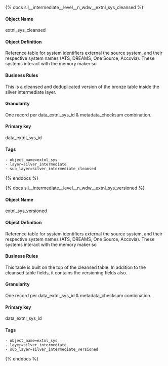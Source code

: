 {% docs sil__intermediate__level__n_wdw__extnl_sys_cleansed %}

#### Object Name
extnl_sys_cleansed

#### Object Definition
Reference table for system identifiers external the source system, and their respective system names (ATS, DREAMS, One Source, Accovia).  These systems interact with the memory maker so

#### Business Rules
This is a cleansed and deduplicated version of the bronze table inside the silver intermediate layer.

#### Granularity
One record per data_extnl_sys_id & metadata_checksum combination.

#### Primary key
data_extnl_sys_id

#### Tags
    - object_name=extnl_sys
    - layer=silver_intermediate
    - sub_layer=silver_intermediate_cleansed

{% enddocs %}

{% docs sil__intermediate__level__n_wdw__extnl_sys_versioned %}

#### Object Name
extnl_sys_versioned

#### Object Definition
Reference table for system identifiers external the source system, and their respective system names (ATS, DREAMS, One Source, Accovia).  These systems interact with the memory maker so

#### Business Rules
This table is built on the top of the cleansed table. In addition to the cleansed table fields, it contains the versioning fields also.

#### Granularity
One record per data_extnl_sys_id & metadata_checksum combination.

#### Primary key
data_extnl_sys_id

#### Tags
    - object_name=extnl_sys
    - layer=silver_intermediate
    - sub_layer=silver_intermediate_versioned

{% enddocs %}